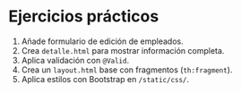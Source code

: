 # Ejercicios prácticos

1. Añade formulario de edición de empleados.
2. Crea `detalle.html` para mostrar información completa.
3. Aplica validación con `@Valid`.
4. Crea un `layout.html` base con fragmentos (`th:fragment`).
5. Aplica estilos con Bootstrap en `/static/css/`.
